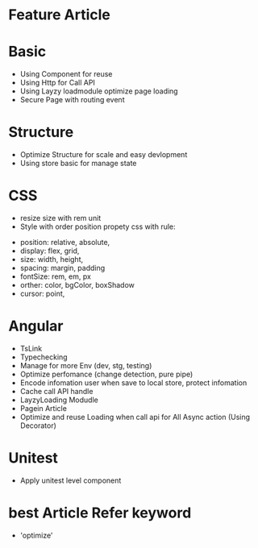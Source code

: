 # Feature Article

# Basic

- Using Component for reuse
- Using Http for Call API
- Using Layzy loadmodule optimize page loading
- Secure Page with routing event

# Structure

- Optimize Structure for scale and easy devlopment
- Using store basic for manage state

# CSS

- resize size with rem unit
- Style with order position propety css with rule:

* position: relative, absolute,
* display: flex, grid,
* size: width, height,
* spacing: margin, padding
* fontSize: rem, em, px
* orther: color, bgColor, boxShadow
* cursor: point,

# Angular

- TsLink
- Typechecking
- Manage for more Env (dev, stg, testing)
- Optimize perfomance (change detection, pure pipe)
- Encode infomation user when save to local store, protect infomation
- Cache call API handle
- LayzyLoading Modudle
- Pagein Article
- Optimize and reuse Loading when call api for All Async action (Using Decorator)

# Unitest

- Apply unitest level component

# best Article Refer keyword

- 'optimize'
